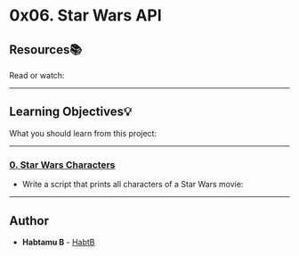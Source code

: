 # 0x06. Star Wars API

## Resources:books:
Read or watch:

---
## Learning Objectives:bulb:
What you should learn from this project:

---

### [0. Star Wars Characters](./0-starwars_characters.js)
* Write a script that prints all characters of a Star Wars movie:

---

## Author
* **Habtamu B** - [HabtB](https://github.com/HabtB)
